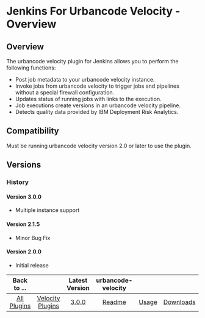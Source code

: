 
# Jenkins For Urbancode Velocity - Overview

## Overview

The urbancode velocity plugin for Jenkins allows you to perform the following functions:

   * Post job metadata to your urbancode velocity instance.
   * Invoke jobs from urbancode velocity to trigger jobs and pipelines without a special firewall configuration.
   * Updates status of running jobs with links to the execution.
   * Job executions create versions in an urbancode velocity pipeline.
   * Detects quality data provided by IBM Deployment Risk Analytics.

## Compatibility

Must be running urbancode velocity version 2.0 or later to use the plugin.

## Versions

### History

#### Version 3.0.0

* Multiple instance support

#### Version 2.1.5

* Minor Bug Fix

#### Version 2.0.0

* Initial release

|Back to ...||Latest Version|urbancode-velocity |||
| :---: | :---: | :---: | :---: | :---: | :---: |
|[All Plugins](../../index.md)|[Velocity Plugins](../README.md)|[3.0.0](https://github.com/jenkinsci/urbancode-velocity-plugin/releases/download/3.0.0/urbancode-velocity-3.0.0.hpi)|[Readme](README.md)|[Usage](usage.md)|[Downloads](downloads.md)|
